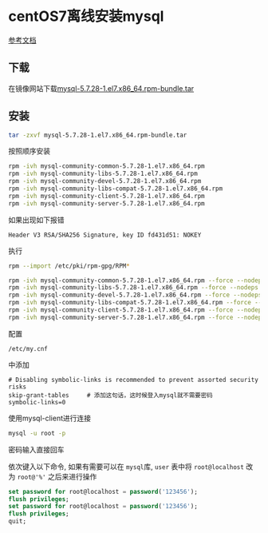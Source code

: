 # centOS7离线安装mysql

[参考文档](https://www.cnblogs.com/Orange42/p/8432185.html)

## 下载

在镜像网站下载[mysql-5.7.28-1.el7.x86_64.rpm-bundle.tar](http://mirrors.163.com/mysql/Downloads/MySQL-5.7/mysql-5.7.28-1.el7.x86_64.rpm-bundle.tar)

## 安装

```bash
tar -zxvf mysql-5.7.28-1.el7.x86_64.rpm-bundle.tar
```

按照顺序安装

```bash
rpm -ivh mysql-community-common-5.7.28-1.el7.x86_64.rpm
rpm -ivh mysql-community-libs-5.7.28-1.el7.x86_64.rpm
rpm -ivh mysql-community-devel-5.7.28-1.el7.x86_64.rpm
rpm -ivh mysql-community-libs-compat-5.7.28-1.el7.x86_64.rpm
rpm -ivh mysql-community-client-5.7.28-1.el7.x86_64.rpm
rpm -ivh mysql-community-server-5.7.28-1.el7.x86_64.rpm
```

如果出现如下报错

```none
Header V3 RSA/SHA256 Signature, key ID fd431d51: NOKEY
```

执行

```bash
rpm --import /etc/pki/rpm-gpg/RPM*
```

```bash
rpm -ivh mysql-community-common-5.7.28-1.el7.x86_64.rpm --force --nodeps
rpm -ivh mysql-community-libs-5.7.28-1.el7.x86_64.rpm --force --nodeps
rpm -ivh mysql-community-devel-5.7.28-1.el7.x86_64.rpm --force --nodeps
rpm -ivh mysql-community-libs-compat-5.7.28-1.el7.x86_64.rpm --force --nodeps
rpm -ivh mysql-community-client-5.7.28-1.el7.x86_64.rpm --force --nodeps
rpm -ivh mysql-community-server-5.7.28-1.el7.x86_64.rpm --force --nodeps
```

配置

`/etc/my.cnf`

中添加

```config
# Disabling symbolic-links is recommended to prevent assorted security risks
skip-grant-tables     # 添加这句话，这时候登入mysql就不需要密码
symbolic-links=0
```

使用mysql-client进行连接

```bash
mysql -u root -p
```

密码输入直接回车

依次键入以下命令, 如果有需要可以在 `mysql`库, `user` 表中将 `root@localhost` 改为 `root@'%'` 之后来进行操作

```sql
set password for root@localhost = password('123456');
flush privileges;
set password for root@localhost = password('123456');
flush privileges;
quit;
```

